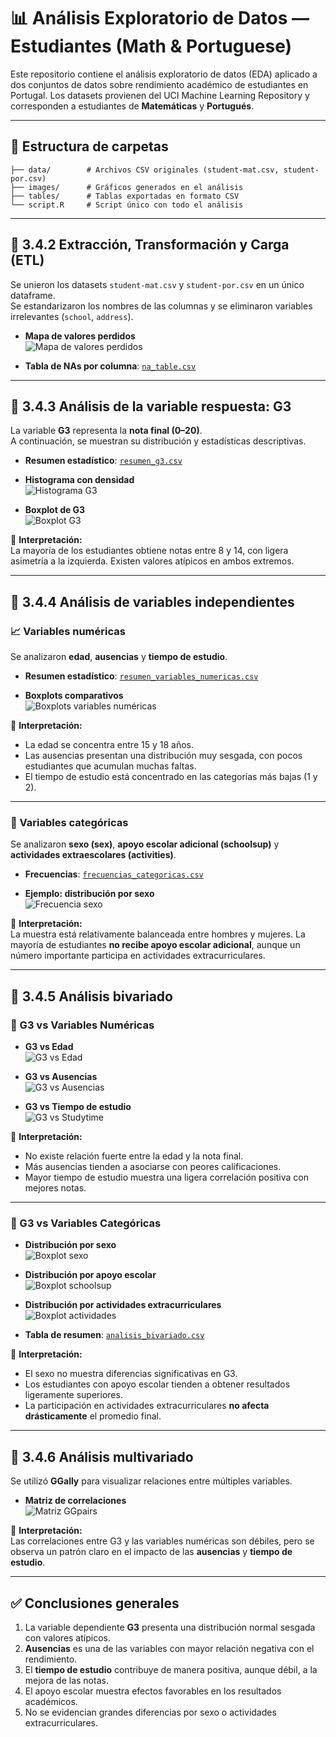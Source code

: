 

# 📊 Análisis Exploratorio de Datos — Estudiantes (Math & Portuguese)

Este repositorio contiene el análisis exploratorio de datos (EDA) aplicado a dos conjuntos de datos sobre rendimiento académico de estudiantes en Portugal. Los datasets provienen del UCI Machine Learning Repository y corresponden a estudiantes de **Matemáticas** y **Portugués**.

---

## 📂 Estructura de carpetas

```
├── data/        # Archivos CSV originales (student-mat.csv, student-por.csv)
├── images/      # Gráficos generados en el análisis
├── tables/      # Tablas exportadas en formato CSV
└── script.R     # Script único con todo el análisis
```

---

## 🔹 3.4.2 Extracción, Transformación y Carga (ETL)

Se unieron los datasets `student-mat.csv` y `student-por.csv` en un único dataframe.  
Se estandarizaron los nombres de las columnas y se eliminaron variables irrelevantes (`school`, `address`).

- **Mapa de valores perdidos**  
  ![Mapa de valores perdidos](images/missmap.png)

- **Tabla de NAs por columna**: [`na_table.csv`](tables/na_table.csv)

---

## 🔹 3.4.3 Análisis de la variable respuesta: G3

La variable **G3** representa la **nota final (0–20)**.  
A continuación, se muestran su distribución y estadísticas descriptivas.

- **Resumen estadístico**: [`resumen_g3.csv`](tables/resumen_g3.csv)

- **Histograma con densidad**  
  ![Histograma G3](images/hist_g3.png)

- **Boxplot de G3**  
  ![Boxplot G3](images/boxplot_g3.png)

📌 **Interpretación:**  
La mayoría de los estudiantes obtiene notas entre 8 y 14, con ligera asimetría a la izquierda. Existen valores atípicos en ambos extremos.

---

## 🔹 3.4.4 Análisis de variables independientes

### 📈 Variables numéricas
Se analizaron **edad**, **ausencias** y **tiempo de estudio**.

- **Resumen estadístico**: [`resumen_variables_numericas.csv`](tables/resumen_variables_numericas.csv)

- **Boxplots comparativos**  
  ![Boxplots variables numéricas](images/boxplots_variables_numericas.png)

📌 **Interpretación:**  
- La edad se concentra entre 15 y 18 años.  
- Las ausencias presentan una distribución muy sesgada, con pocos estudiantes que acumulan muchas faltas.  
- El tiempo de estudio está concentrado en las categorías más bajas (1 y 2).

---

### 🧾 Variables categóricas
Se analizaron **sexo (sex)**, **apoyo escolar adicional (schoolsup)** y **actividades extraescolares (activities)**.

- **Frecuencias**: [`frecuencias_categoricas.csv`](tables/frecuencias_categoricas.csv)

- **Ejemplo: distribución por sexo**  
  ![Frecuencia sexo](images/frecuencia_sex.png)

📌 **Interpretación:**  
La muestra está relativamente balanceada entre hombres y mujeres. La mayoría de estudiantes **no recibe apoyo escolar adicional**, aunque un número importante participa en actividades extracurriculares.

---

## 🔹 3.4.5 Análisis bivariado

### 🔗 G3 vs Variables Numéricas

- **G3 vs Edad**  
  ![G3 vs Edad](images/scatter_g3_age.png)

- **G3 vs Ausencias**  
  ![G3 vs Ausencias](images/scatter_g3_absences.png)

- **G3 vs Tiempo de estudio**  
  ![G3 vs Studytime](images/scatter_g3_studytime.png)

📌 **Interpretación:**  
- No existe relación fuerte entre la edad y la nota final.  
- Más ausencias tienden a asociarse con peores calificaciones.  
- Mayor tiempo de estudio muestra una ligera correlación positiva con mejores notas.

---

### 🔗 G3 vs Variables Categóricas

- **Distribución por sexo**  
  ![Boxplot sexo](images/boxplot_g3_sex.png)

- **Distribución por apoyo escolar**  
  ![Boxplot schoolsup](images/boxplot_g3_schoolsup.png)

- **Distribución por actividades extracurriculares**  
  ![Boxplot actividades](images/boxplot_g3_activities.png)

- **Tabla de resumen**: [`analisis_bivariado.csv`](tables/analisis_bivariado.csv)

📌 **Interpretación:**  
- El sexo no muestra diferencias significativas en G3.  
- Los estudiantes con apoyo escolar tienden a obtener resultados ligeramente superiores.  
- La participación en actividades extracurriculares **no afecta drásticamente** el promedio final.

---

## 🔹 3.4.6 Análisis multivariado

Se utilizó **GGally** para visualizar relaciones entre múltiples variables.

- **Matriz de correlaciones**  
  ![Matriz GGpairs](images/ggpairs.png)

📌 **Interpretación:**  
Las correlaciones entre G3 y las variables numéricas son débiles, pero se observa un patrón claro en el impacto de las **ausencias** y **tiempo de estudio**.

---

## ✅ Conclusiones generales

1. La variable dependiente **G3** presenta una distribución normal sesgada con valores atípicos.  
2. **Ausencias** es una de las variables con mayor relación negativa con el rendimiento.  
3. El **tiempo de estudio** contribuye de manera positiva, aunque débil, a la mejora de las notas.  
4. El apoyo escolar muestra efectos favorables en los resultados académicos.  
5. No se evidencian grandes diferencias por sexo o actividades extracurriculares.


